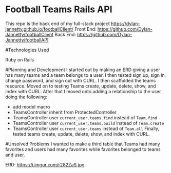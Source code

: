 
# Football Teams Rails API

This repo Is the back end of my full-stack project https://dylan-jannetty.github.io/footballClient/
Front End:
https://github.com/Dylan-Jannetty/footballClient
Back End:
https://github.com/Dylan-Jannetty/footballAPI

#Technologies Used

Ruby on Rails

#Planning and Development
I started out by making an ERD giving a user has many teams and a team belongs to a user. I then tested sign up, sign in, change password, and sign out with CURL. I then scaffolded the teams resource. Moved on to testing Teams create, update, delete, show, and index with CURL. After that I moved onto adding a relationship to the user doing the following:
- add model macro
- TeamsController inherit from ProtectedController
- TeamsController user `current_user.teams.find` instead of `Team.find`
- TeamsController user `current_user.teams.build` instead of `Team.create`
- TeamsController user `current_user.teams` instead of `Team.all`
Finally, tested teams create, update, delete, show, and index with CURL.

#Unsolved Problems
I wanted to make a third table that Teams had many favorites and users had many favorites while favorites belonged to teams and user.

ERD:
https://i.imgur.com/r282ZaS.jpg
